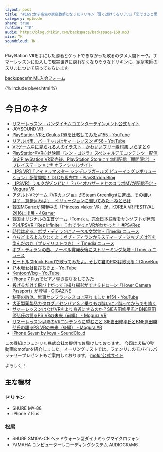 ```yaml
---
layout: post
title: "#169:女子高生の家庭教師となったドリキン「薄く透けてるリアル」「恋できると思う」"
category: episode
share: true
runtime: "TK"
audio: http://blog.drikin.com/backspace/backspace-169.mp3
size: TK
soundcloud: TK
---
```


PlayStation VRを手にした勝者とゲットできなかった敗者のダメ人間トーク。サマーレッスンに没入して現実世界に戻れなくなりそうなドリキンに、家庭教師のスリルについて語ってもらいます。

[backspacefm ML入会フォーム](http://backspace.us11.list-manage.com/subscribe?u=09c933bd3997c1d16dbed156a&id=84b6529b91)

{% include player.html %}

# 今日のネタ

* [サマーレッスン - バンダイナムコエンターテインメント公式サイト](http://summer-lesson.bn-ent.net/)
* [JOYSOUND VR](http://living.joysound.com/psvr/)
* [PlayStation VRとOculus Riftを比較してみた #155 - YouTube](https://www.youtube.com/watch?v=GEM05qJS-0Q&feature=youtu.be)
* [リアルは雨、バーチャルはサマーレッスン #156 - YouTube](https://www.youtube.com/watch?v=JXDg085YpVo&feature=youtu.be)
* [VRゲーム中に見られる人のイラスト - かわいいフリー素材集 いらすとや](http://www.irasutoya.com/2016/07/vr.html)
* [PlayStation®VR向け映画『シン・ゴジラ』スペシャルデモコンテンツ　配信決定PlayStation VR発売後、PlayStation Storeにて無料配信（期間限定） - プレイステーション® オフィシャルサイト](http://www.jp.playstation.com/info/release/nr-20160614-sg-psvr.html)
* [【PS VR】『アイドルマスター シンデレラガールズ ビューイングレボリューション』配信開始！ DLCも販売中! - PlayStation.Blog](https://www.jp.playstation.com/blog/detail/3853/20161013-imasvr.html)
* [【PSVR】ラルクがゾンビに！？バイオハザードとのコラボMVが配信予定 - Mogura VR ](http://www.moguravr.com/psvr-pressconf-larc-mv/)
* [アダルトVRゲーム『VRカノジョ』がSteam Greenlightに進出。その狙いは？　意気込みは？　イリュージョンに聞いてみた - ねとらぼ](http://nlab.itmedia.co.jp/nl/articles/1610/15/news041.html)
* [韓国MGameが開発中の「Princess Maker VR」が，KOREA VR FESTIVAL 2016に出展 - 4Gamer](http://www.4gamer.net/games/359/G035947/20161011002/)
* [韓国オリジナルの生首ゲーム「Tomak」。完全日本語版をサンソフトが発売](http://game.watch.impress.co.jp/docs/20011218/tomak.htm)
* [PS4/PSVR「Rez Infinite」これでやっとVRがわかった！ #PSVRez](https://mitaimon.com/ps4-psvr-rez-infinite-%E3%81%93%E3%82%8C%E3%81%A7%E3%82%84%E3%81%A3%E3%81%A8vr%E3%81%8C%E3%82%8F%E3%81%8B%E3%81%A3%E3%81%9F-psvrez-4422c51e4e75#.35fymjucl)
* [時代は変る、ボブ・ディランにノーベル文学賞 - ITmedia ニュース](http://www.itmedia.co.jp/news/articles/1610/13/news130.html)
* [立ちどまるよふりむくよ：ボブ・ディランからスティーブ・ジョブズは何を学んだのか（プレイリストつき）  - ITmedia ニュース](http://www.itmedia.co.jp/news/articles/1610/15/news031.html)
* [ボブ・ディランの曲、ノーベル賞発表後にストリーミング急増 - ITmedia ニュース](http://www.itmedia.co.jp/news/articles/1610/16/news018.html)
* [ビートルズRock Bandで歌ってみたよ。そして君のPS3は歌える：CloseBox](http://blogs.itmedia.co.jp/closebox/2009/09/rock-bandps3-40.html)
* [乃木坂女社長ぴちきょ - YouTube](https://www.youtube.com/channel/UC1C6TfinlMkR01AX4dG8QdA)
* [KentoonVlog - YouTube](https://www.youtube.com/channel/UCljLegRnHaPw9z7fFQYLeeQ)
* [iPhone 7 Plusでピアノ弾き語りをしてみた](https://blog.backspace.fm/iphone-7-plus%E3%81%A7%E3%83%94%E3%82%A2%E3%83%8E%E5%BC%BE%E3%81%8D%E8%AA%9E%E3%82%8A%E3%82%92%E3%81%97%E3%81%A6%E3%81%BF%E3%81%9F-6c8301f0f1c1#.8p73xwpbk)
* [投げるだけで飛び上がって自撮り撮影ができるドローン「Hover Camera Passport」が登場 - GIGAZINE](http://gigazine.net/news/20161014-hover-camera/)
* [秘密の散財。無事サンフランシスコに戻りました #154 - YouTube](https://www.youtube.com/watch?v=-tMAqYTLd-c&feature=youtu.be)
* [大正製薬製品カタログ／センパアＳ／乗りもの酔いに／酔ってからでも効く](http://www.catalog-taisho.com/02881.php)
* [サマーレッスンはなぜVRをより身近にするのか？SIE吉田修平氏とBNE原田勝弘氏の語るPS VRの未来（前編） - Mogura VR](http://www.moguravr.com/psvr-interview-1/)
* [サマーレッスン以降のVRコンテンツに望むこと SIE吉田修平氏とBNE原田勝弘氏の語るPS VRの未来（後編） - Mogura VR](http://www.moguravr.com/psvr-interview-2/)
* [iPhone Seven by koya - SoundCloud](https://soundcloud.com/koya/iphone-seven)


この番組はフェンリル株式会社の提供でお届けしております。
今回は犬猫10秒動画のmofurを紹介しました。メーリングリストでは、フェンリルのモバイルバッテリープレゼントもご案内しております。
[mofur公式サイト](https://mofur.tv/)

よろしく！


## 主な機材

### ドリキン

* SHURE MV-88
* iPhone 7 Plus

### 松尾

* SHURE  SM10A-CN ヘッドウォーン型ダイナミックマイクロフォン
* YAMAHA コンピューターレコーディングシステム AUDIOGRAM6

